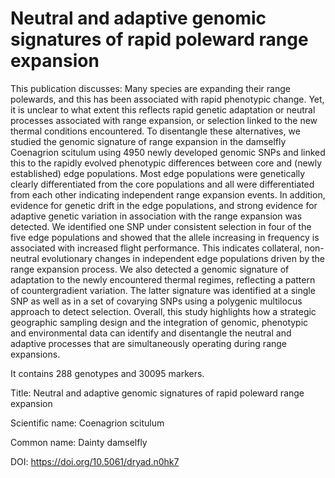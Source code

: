 # Neutral and adaptive genomic signatures of rapid poleward range expansion

This publication discusses: Many species are expanding their range polewards, and this has been associated with rapid phenotypic change. Yet, it is unclear to what extent this reflects rapid genetic adaptation or neutral processes associated with range expansion, or selection linked to the new thermal conditions encountered. To disentangle these alternatives, we studied the genomic signature of range expansion in the damselfly Coenagrion scitulum using 4950 newly developed genomic SNPs and linked this to the rapidly evolved phenotypic differences between core and (newly established) edge populations. Most edge populations were genetically clearly differentiated from the core populations and all were differentiated from each other indicating independent range expansion events. In addition, evidence for genetic drift in the edge populations, and strong evidence for adaptive genetic variation in association with the range expansion was detected. We identified one SNP under consistent selection in four of the five edge populations and showed that the allele increasing in frequency is associated with increased flight performance. This indicates collateral, non-neutral evolutionary changes in independent edge populations driven by the range expansion process. We also detected a genomic signature of adaptation to the newly encountered thermal regimes, reflecting a pattern of countergradient variation. The latter signature was identified at a single SNP as well as in a set of covarying SNPs using a polygenic multilocus approach to detect selection. Overall, this study highlights how a strategic geographic sampling design and the integration of genomic, phenotypic and environmental data can identify and disentangle the neutral and adaptive processes that are simultaneously operating during range expansions.

It contains 288 genotypes and 30095 markers.

Title: Neutral and adaptive genomic signatures of rapid poleward range expansion

Scientific name: Coenagrion scitulum

Common name: Dainty damselfly

DOI: https://doi.org/10.5061/dryad.n0hk7


